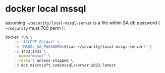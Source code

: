 # docker local mssql

assuming `~/security/local-mssql-server` is a file within SA db password ( `~/security` must 700 perm ):

```sh
docker run \
    -e "ACCEPT_EULA=Y" \
    -e "MSSQL_SA_PASSWORD=$(cat ~/security/local-mssql-server)" \
    -p 1433:1433 \
    --name="mssql" \
    --restart unless-stopped \
    -d mcr.microsoft.com/mssql/server:2022-latest
```
